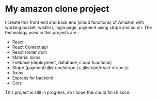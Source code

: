 # My amazon clone project

I create this front end and back end (cloud functions) of Amazon with working basket, wishlist, login page, payment using stripe and so on. The technology used in this projects are :

- React
- React Context api
- React router dom
- Material Icons
- Firebase (deployment, database, cloud functions)
- Stripe (payment) @stripe/stripe-js, @stripe/react-stripe-js
- Axios
- Express for backend
- Cors

This project is still in progress, so I hope this could finish soon.

